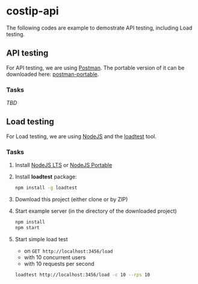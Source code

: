 # costip-api

The following codes are example to demostrate API testing, including Load testing.

## API testing

For API testing, we are using [Postman](https://www.getpostman.com/). The portable version of it can be downloaded here: [postman-portable](https://portapps.github.io/app/postman-portable/).

### Tasks

*TBD*

## Load testing

For Load testing, we are using [NodeJS](https://nodejs.org/en/) and the [loadtest](https://www.npmjs.com/package/loadtest) tool.

### Tasks

1. Install [NodeJS LTS](https://nodejs.org/en/download/) or [NodeJS Portable](https://github.com/crazy-max/nodejs-portable)
1. Install **loadtest** package:
   ```bash
   npm install -g loadtest
   ```
1. Download this project (either clone or by ZIP)
1. Start example server (in the directory of the downloaded project)
   ```bash
   npm install
   npm start
   ```
1. Start simple load test 
   * on `GET http://localhost:3456/load` 
   * with 10 concurrent users
   * with 10 requests per second

   ```bash
   loadtest http://localhost:3456/load -c 10 --rps 10
   ```